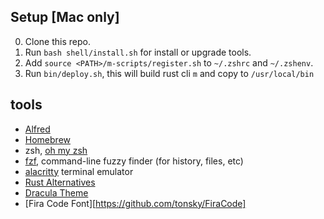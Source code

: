 ## Setup [Mac only]
0. Clone this repo.
1. Run `bash shell/install.sh` for install or upgrade tools.
2. Add `source <PATH>/m-scripts/register.sh` to `~/.zshrc` and `~/.zshenv`.
3. Run `bin/deploy.sh`, this will build rust cli `m` and copy to `/usr/local/bin`

## tools
* [Alfred](https://www.alfredapp.com/)
* [Homebrew](https://brew.sh/)
* zsh, [oh my zsh](https://github.com/robbyrussell/oh-my-zsh)
* [fzf](https://github.com/junegunn/fzf), command-line fuzzy finder (for history, files, etc)
* [alacritty](https://github.com/alacritty/alacritty) terminal emulator
* [Rust Alternatives](https://github.com/TaKO8Ki/awesome-alternatives-in-rust)
* [Dracula Theme](https://github.com/dracula/dracula-theme)
* [Fira Code Font][https://github.com/tonsky/FiraCode]
